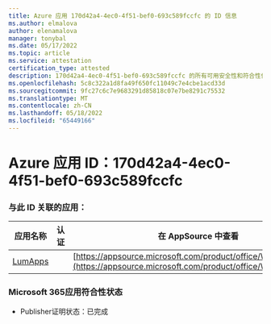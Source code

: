 ```yaml
---
title: Azure 应用 170d42a4-4ec0-4f51-bef0-693c589fccfc 的 ID 信息
ms.author: elmalova
author: elenamalova
manager: tonybal
ms.date: 05/17/2022
ms.topic: article
ms.service: attestation
certification_type: attested
description: 170d42a4-4ec0-4f51-bef0-693c589fccfc 的所有可用安全性和符合性信息。
ms.openlocfilehash: 5c8c322a1d8fa49f650fc11049c7e4cbe1acd33d
ms.sourcegitcommit: 9fc27c6c7e9683291d85818c07e7be8291c75532
ms.translationtype: MT
ms.contentlocale: zh-CN
ms.lasthandoff: 05/18/2022
ms.locfileid: "65449166"
---
```

# <a name="azure-app-id-170d42a4-4ec0-4f51-bef0-693c589fccfc"></a>Azure 应用 ID：170d42a4-4ec0-4f51-bef0-693c589fccfc


### <a name="apps-associated-with-this-id"></a>与此 ID 关联的应用：
| **应用名称** | **认证** | **在 AppSource 中查看** |
|--------------|---------------|-----------------------|
| [LumApps](../forward/WA200001015.md) |  | [https://appsource.microsoft.com/product/office/WA200001015](https://appsource.microsoft.com/product/office/WA200001015) |

### <a name="microsoft-365-app-compliance-status"></a>Microsoft 365应用符合性状态
- Publisher证明状态：已完成
